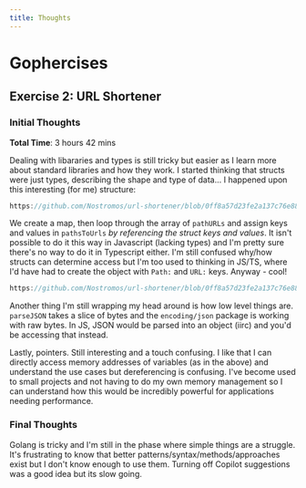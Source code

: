 ```yaml
---
title: Thoughts
---
```


# Gophercises

## Exercise 2: URL Shortener

### Initial Thoughts
**Total Time**: 3 hours 42 mins

Dealing with libararies and types is still tricky but easier as I learn more about standard libraries and how they work. I started thinking that structs were just types, describing the shape and type of data... I happened upon this interesting (for me) structure:

```go reference
https://github.com/Nostromos/url-shortener/blob/0ff8a57d23fe2a137c76e888b0300dd4bea5e6e7/handler.go#L113-L117
```

We create a map, then loop through the array of `pathURLs` and assign keys and values in `pathsToUrls` *by referencing the struct keys and values*. It isn't possible to do it this way in Javascript (lacking types) and I'm pretty sure there's no way to do it in Typescript either. I'm still confused why/how structs can determine access but I'm too used to thinking in JS/TS, where I'd have had to create the object with `Path:` and `URL:` keys. Anyway - cool!

```go reference
https://github.com/Nostromos/url-shortener/blob/0ff8a57d23fe2a137c76e888b0300dd4bea5e6e7/handler.go#L85-L88 
```

Another thing I'm still wrapping my head around is how low level things are. `parseJSON` takes a slice of bytes and the `encoding/json` package is working with raw bytes. In JS, JSON would be parsed into an object (iirc) and you'd be accessing that instead. 

Lastly, pointers. Still interesting and a touch confusing. I like that I can directly access memory addresses of variables (as in the above) and understand the use cases but dereferencing is confusing. I've become used to small projects and not having to do my own memory management so I can understand how this would be incredibly powerful for applications needing performance.

### Final Thoughts
Golang is tricky and I'm still in the phase where simple things are a struggle. It's frustrating to know that better patterns/syntax/methods/approaches exist but I don't know enough to use them. Turning off Copilot suggestions was a good idea but its slow going. 